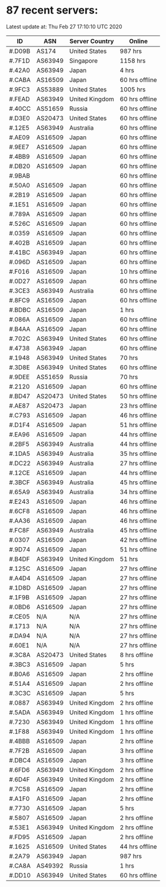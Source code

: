 # 87 recent servers:

Latest update at: Thu Feb 27 17:10:10 UTC 2020

| ID | ASN | Server Country | Online |
| -- | --- | -------------- | ------ |
| #.D09B | AS174 | United States | 987 hrs |
| #.7F1D | AS63949 | Singapore | 1158 hrs |
| #.42A0 | AS63949 | Japan | 4 hrs |
| #.CABA | AS16509 | Japan | 60 hrs offline |
| #.9FC3 | AS53889 | United States | 1005 hrs |
| #.FEAD | AS63949 | United Kingdom | 60 hrs offline |
| #.40CC | AS51659 | Russia | 60 hrs offline |
| #.D3E0 | AS20473 | United States | 60 hrs offline |
| #.12E5 | AS63949 | Australia | 60 hrs offline |
| #.AE09 | AS16509 | Japan | 60 hrs offline |
| #.9EE7 | AS16509 | Japan | 60 hrs offline |
| #.4BB9 | AS16509 | Japan | 60 hrs offline |
| #.DB20 | AS16509 | Japan | 60 hrs offline |
| #.9BAB |  |  | 60 hrs offline |
| #.50A0 | AS16509 | Japan | 60 hrs offline |
| #.2B19 | AS16509 | Japan | 60 hrs offline |
| #.1E51 | AS16509 | Japan | 60 hrs offline |
| #.789A | AS16509 | Japan | 60 hrs offline |
| #.526C | AS16509 | Japan | 60 hrs offline |
| #.0359 | AS16509 | Japan | 60 hrs offline |
| #.402B | AS16509 | Japan | 60 hrs offline |
| #.41BC | AS63949 | Japan | 60 hrs offline |
| #.096D | AS16509 | Japan | 60 hrs offline |
| #.F016 | AS16509 | Japan | 10 hrs offline |
| #.0D27 | AS16509 | Japan | 60 hrs offline |
| #.3CE3 | AS63949 | Australia | 60 hrs offline |
| #.8FC9 | AS16509 | Japan | 60 hrs offline |
| #.BDBC | AS16509 | Japan | 1 hrs |
| #.086A | AS16509 | Japan | 60 hrs offline |
| #.B4AA | AS16509 | Japan | 60 hrs offline |
| #.702C | AS63949 | United States | 60 hrs offline |
| #.4738 | AS63949 | Japan | 60 hrs offline |
| #.1948 | AS63949 | United States | 70 hrs |
| #.3D8E | AS63949 | United States | 60 hrs offline |
| #.9DEE | AS51659 | Russia | 70 hrs |
| #.2120 | AS16509 | Japan | 60 hrs offline |
| #.BD47 | AS20473 | United States | 50 hrs offline |
| #.AE87 | AS20473 | Japan | 23 hrs offline |
| #.C793 | AS16509 | Japan | 46 hrs offline |
| #.D1F4 | AS16509 | Japan | 51 hrs offline |
| #.EA96 | AS16509 | Japan | 44 hrs offline |
| #.2BF5 | AS63949 | Australia | 44 hrs offline |
| #.1DA5 | AS63949 | Australia | 35 hrs offline |
| #.DC22 | AS63949 | Australia | 27 hrs offline |
| #.12CE | AS16509 | Japan | 44 hrs offline |
| #.3BCF | AS63949 | Australia | 45 hrs offline |
| #.65A9 | AS63949 | Australia | 34 hrs offline |
| #.E243 | AS16509 | Japan | 46 hrs offline |
| #.6CF8 | AS16509 | Japan | 46 hrs offline |
| #.AA36 | AS16509 | Japan | 46 hrs offline |
| #.FC8F | AS63949 | Australia | 45 hrs offline |
| #.0307 | AS16509 | Japan | 42 hrs offline |
| #.9D74 | AS16509 | Japan | 51 hrs offline |
| #.B4DF | AS63949 | United Kingdom | 51 hrs |
| #.125C | AS16509 | Japan | 27 hrs offline |
| #.A4D4 | AS16509 | Japan | 27 hrs offline |
| #.1D8D | AS16509 | Japan | 27 hrs offline |
| #.1F9B | AS16509 | Japan | 27 hrs offline |
| #.0BD6 | AS16509 | Japan | 27 hrs offline |
| #.CE05 | N/A | N/A | 27 hrs offline |
| #.1713 | N/A | N/A | 27 hrs offline |
| #.DA94 | N/A | N/A | 27 hrs offline |
| #.60E1 | N/A | N/A | 27 hrs offline |
| #.3C8A | AS20473 | United States | 8 hrs offline |
| #.3BC3 | AS16509 | Japan | 5 hrs |
| #.B0A6 | AS16509 | Japan | 2 hrs offline |
| #.51A4 | AS16509 | Japan | 2 hrs offline |
| #.3C3C | AS16509 | Japan | 5 hrs |
| #.0887 | AS63949 | United Kingdom | 2 hrs offline |
| #.5ADA | AS63949 | United Kingdom | 1 hrs offline |
| #.7230 | AS63949 | United Kingdom | 1 hrs offline |
| #.1F88 | AS63949 | United Kingdom | 1 hrs offline |
| #.4BBB | AS16509 | Japan | 2 hrs offline |
| #.7F2B | AS16509 | Japan | 3 hrs offline |
| #.DBC4 | AS16509 | Japan | 3 hrs offline |
| #.6FD6 | AS63949 | United Kingdom | 2 hrs offline |
| #.6D4F | AS63949 | United Kingdom | 2 hrs offline |
| #.7C58 | AS16509 | Japan | 2 hrs offline |
| #.A1F0 | AS16509 | Japan | 2 hrs offline |
| #.7730 | AS16509 | Japan | 5 hrs |
| #.5807 | AS16509 | Japan | 2 hrs offline |
| #.53E1 | AS63949 | United Kingdom | 2 hrs offline |
| #.FD95 | AS16509 | Japan | 2 hrs offline |
| #.1625 | AS16509 | United States | 44 hrs offline |
| #.2A79 | AS63949 | Japan | 987 hrs |
| #.CA8A | AS49392 | Russia | 1 hrs |
| #.DD10 | AS63949 | United States | 60 hrs offline |

